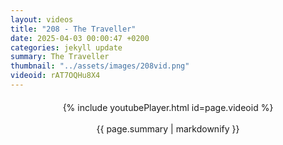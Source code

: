```yaml
---
layout: videos
title: "208 - The Traveller"
date: 2025-04-03 00:00:47 +0200
categories: jekyll update
summary: The Traveller
thumbnail: "../assets/images/208vid.png"
videoid: rAT7OQHu8X4
---
```


<div style="text-align: center; margin-top: 20px;">
  {% include youtubePlayer.html id=page.videoid %}
  <p style="margin-top: 15px; font-size: 1.2em; color: #333;">
    <p>{{ page.summary | markdownify }}</p>
  </p>
</div>
